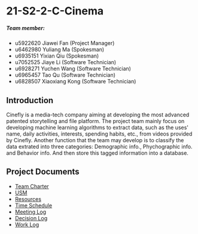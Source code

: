 # 21-S2-2-C-Cinema

##### Team member:
* u5922620    Jiawei Fan (Project Manager)
* u6462980    Yuliang Ma (Spokesman)
* u6935151    Yixian Qiu (Spokesman)
* u7052525    Jiaye Li (Software Technician)
* u6928271    Yuchen Wang (Software Technician)
* u6965457    Tao Qu (Software Technician)
* u6828507    Xiaoxiang Kong (Software Technician)

## Introduction
Cinefly is a media-tech company aiming at developing the most advanced patented storytelling and file platform. The project team mainly focus on developing machine learning algorithms to extract data, such as the uses' name, daily activities, interests, spending habits, etc., from videos provided by Cinefly. Another function that the team may develop is to classify the data extrated into three categories: Demographic info., Phychographic info. and Behavior info. And then store this tagged information into a database.

## Project Documents
*  [Team Charter](01_Team_Charter/)
*  [USM](09_Time_Schedule/USM_cinema.jpg)
*  [Resources](06_Resources/Tools_and_Resources.md)
*  [Time Schedule](09_Time_Schedule/)
*  [Meeting Log](05_Meeting_Minutes/)
*  [Decision Log](04_Decision_Making/Decision_logs.md)
*  [Work Log](10_Work_Log/Work_Log.md)
